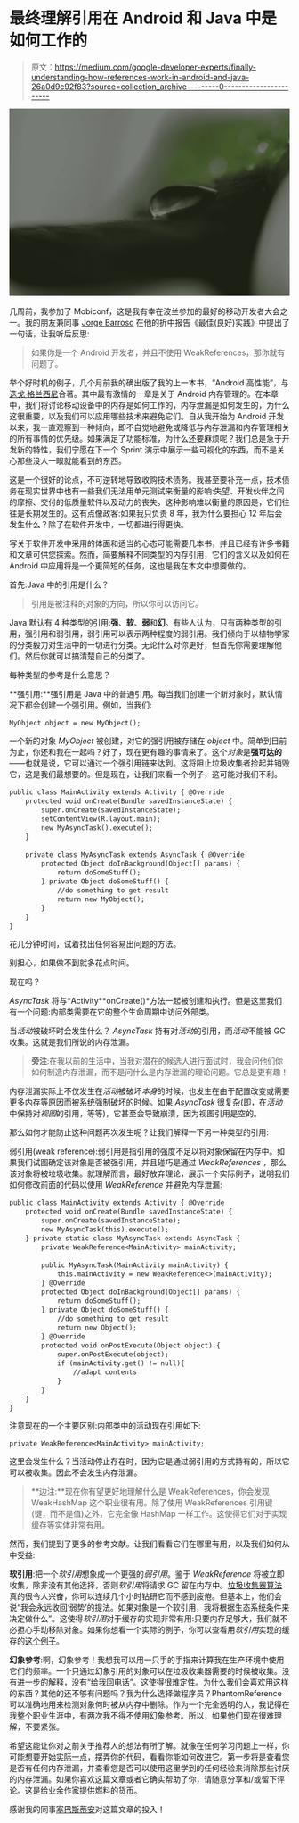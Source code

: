 # 最终理解引用在 Android 和 Java 中是如何工作的

> 原文：<https://medium.com/google-developer-experts/finally-understanding-how-references-work-in-android-and-java-26a0d9c92f83?source=collection_archive---------0----------------------->

![](img/614f4c967d99c0439a0e9c6857e0abf8.png)

几周前，我参加了 Mobiconf，这是我有幸在波兰参加的最好的移动开发者大会之一。我的朋友兼同事 [Jorge Barroso](https://github.com/flipper83) 在他的折中报告《最佳(良好)实践》中提出了一句话，让我听后反思:

> 如果你是一个 Android 开发者，并且不使用 WeakReferences，那你就有问题了。

举个好时机的例子，几个月前我的确出版了我的上一本书，“Android 高性能”，与[迭戈·格兰西尼](https://www.linkedin.com/in/diegograncini)合著。其中最有激情的一章是关于 Android 内存管理的。在本章中，我们将讨论移动设备中的内存是如何工作的，内存泄漏是如何发生的，为什么这很重要，以及我们可以应用哪些技术来避免它们。自从我开始为 Android 开发以来，我一直观察到一种倾向，即不自觉地避免或降低与内存泄漏和内存管理相关的所有事情的优先级。如果满足了功能标准，为什么还要麻烦呢？我们总是急于开发新的特性，我们宁愿在下一个 Sprint 演示中展示一些可视化的东西，而不是关心那些没人一眼就能看到的东西。

这是一个很好的论点，不可逆转地导致收购技术债务。我甚至要补充一点，技术债务在现实世界中也有一些我们无法用单元测试来衡量的影响:失望、开发伙伴之间的摩擦、交付的低质量软件以及动力的丧失。这种影响难以衡量的原因是，它们往往是长期发生的。这有点像政客:如果我只负责 8 年，我为什么要担心 12 年后会发生什么？除了在软件开发中，一切都进行得更快。

写关于软件开发中采用的体面和适当的心态可能需要几本书，并且已经有许多书籍和文章可供您探索。然而，简要解释不同类型的内存引用，它们的含义以及如何在 Android 中应用将是一个更简短的任务，这也是我在本文中想要做的。

首先:Java 中的引用是什么？

> 引用是被注释的对象的方向，所以你可以访问它。

Java 默认有 4 种类型的引用:**强**、**软**、**弱**和**幻**。有些人认为，只有两种类型的引用，强引用和弱引用，弱引用可以表示两种程度的弱引用。我们倾向于以植物学家的分类毅力对生活中的一切进行分类。无论什么对你更好，但首先你需要理解他们。然后你就可以搞清楚自己的分类了。

每种类型的参考是什么意思？

**强引用:**强引用是 Java 中的普通引用。每当我们创建一个新对象时，默认情况下都会创建一个强引用。例如，当我们:

```
MyObject object = new MyObject();
```

一个新的对象 *MyObject* 被创建，对它的强引用被存储在 *object* 中。简单到目前为止，你还和我在一起吗？好了，现在更有趣的事情来了。这个*对象*是**强可达的**——也就是说，它可以通过一个强引用链来达到。这将阻止垃圾收集者捡起并销毁它，这是我们最想要的。但是现在，让我们来看一个例子，这可能对我们不利。

```
public class MainActivity extends Activity { @Override
    protected void onCreate(Bundle savedInstanceState) {   
        super.onCreate(savedInstanceState);
        setContentView(R.layout.main);
        new MyAsyncTask().execute();
    }

    private class MyAsyncTask extends AsyncTask { @Override
        protected Object doInBackground(Object[] params) {
            return doSomeStuff();
        } private Object doSomeStuff() {
            //do something to get result
            return new MyObject();
        } 
    }
}
```

花几分钟时间，试着找出任何容易出问题的方法。

别担心，如果做不到就多花点时间。

现在吗？

*AsyncTask* 将与*Activity**onCreate()*方法一起被创建和执行。但是这里我们有一个问题:内部类需要在它的整个生命周期中访问外部类。

当*活动*被破坏时会发生什么？ *AsyncTask* 持有对*活动*的引用，而*活动*不能被 GC 收集。这就是我们所说的内存泄漏。

> **旁注**:在我以前的生活中，当我对潜在的候选人进行面试时，我会问他们你如何制造内存泄漏，而不是问什么是内存泄漏的理论问题。它总是更有趣！

内存泄漏实际上不仅发生在*活动*被破坏*本身*的时候，也发生在由于配置改变或需要更多内存等原因而被系统强制破坏的时候。如果 *AsyncTask* 很复杂(即，在*活动*中保持对*视图*的引用，等等)，它甚至会导致崩溃，因为视图引用是空的。

那么如何才能防止这种问题再次发生呢？让我们解释一下另一种类型的引用:

弱引用(weak reference):弱引用是指引用的强度不足以将对象保留在内存中。如果我们试图确定该对象是否被强引用，并且碰巧是通过 *WeakReferences* ，那么该对象将被垃圾收集。就理解而言，最好放弃理论，展示一个实际例子，说明我们如何修改前面的代码以使用 *WeakReference* 并避免内存泄漏:

```
public class MainActivity extends Activity { @Override
    protected void onCreate(Bundle savedInstanceState) {
        super.onCreate(savedInstanceState);
        new MyAsyncTask(this).execute();
    } private static class MyAsyncTask extends AsyncTask {
        private WeakReference<MainActivity> mainActivity;    

        public MyAsyncTask(MainActivity mainActivity) {   
            this.mainActivity = new WeakReference<>(mainActivity);            
        } @Override
        protected Object doInBackground(Object[] params) {
            return doSomeStuff();
        } private Object doSomeStuff() {
            //do something to get result
            return new Object();
        } @Override
        protected void onPostExecute(Object object) {
            super.onPostExecute(object);
            if (mainActivity.get() != null){
                //adapt contents
            }
        }
    }
}
```

注意现在的一个主要区别:内部类中的活动现在引用如下:

```
private WeakReference<MainActivity> mainActivity;
```

这里会发生什么？当活动停止存在时，因为它是通过弱引用的方式持有的，所以它可以被收集。因此不会发生内存泄漏。

> **边注:**现在你有望更好地理解什么是 WeakReferences，你会发现 WeakHashMap 这个职业很有用。除了使用 WeakReferences 引用键(键，而不是值)之外，它完全像 HashMap 一样工作。这使得它们对于实现缓存等实体非常有用。

然而，我们提到了更多的参考文献。让我们看看它们在哪里有用，以及我们如何从中受益:

**软引用**:把一个*软引用*想象成一个更强的*弱引用*。鉴于 *WeakReference* 将被立即收集，除非没有其他选择，否则*软引用*将请求 GC 留在内存中。[垃圾收集器算法](https://plumbr.eu/handbook/garbage-collection-algorithms-implementations)真的很令人兴奋，你可以连续几个小时钻研它而不感到疲倦。但基本上，他们会说“我会永远收回‘弱势’的提法。如果对象是一个软引用，我将根据生态系统条件来决定做什么”。这使得*软引用*对于缓存的实现非常有用:只要内存足够大，我们就不必担心手动移除对象。如果你想看一个实际的例子，你可以查看用*软引用*实现的缓存的[这个例子](http://peters-andoird-blog.blogspot.de/2012/05/softreference-cache.html)。

**幻象参考**:啊，幻象参考！我想我可以用一只手的手指来计算我在生产环境中使用它们的频率。一个只通过幻象引用的对象可以在垃圾收集器需要的时候被收集。没有进一步的解释，没有“给我回电话”。这使得很难定性。为什么我们会喜欢用这样的东西？其他的还不够有问题吗？我为什么选择做程序员？PhantomReference 可以准确地用来检测对象何时被从内存中删除。作为一个完全透明的人，我记得在我整个职业生涯中，有两次我不得不使用幻象参考。所以，如果他们现在很难理解，不要紧张。

希望这能让你对之前关于推荐人的想法有所了解。就像在任何学习问题上一样，你可能想要开始[实际一点](/@enriquelopezmanas/the-theoretical-animal-4f6901aaf571#.5nocvfu4m)，摆弄你的代码，看看你能如何改进它。第一步将是查看您是否有任何内存泄漏，并查看您是否可以使用这里学到的任何经验来消除那些讨厌的内存泄漏。如果你喜欢这篇文章或者它确实帮助了你，请随意分享和/或留下评论。这是给业余作家提供燃料的货币。

感谢我的同事[塞巴斯蒂安](https://twitter.com/semuvex)对这篇文章的投入！